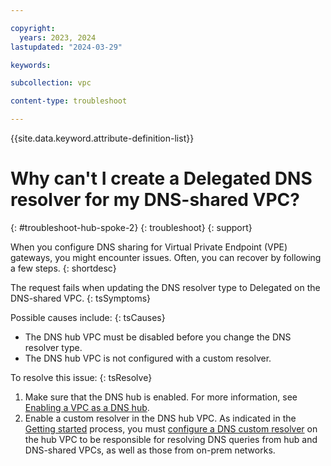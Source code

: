 ```yaml
---

copyright:
  years: 2023, 2024
lastupdated: "2024-03-29"

keywords:

subcollection: vpc

content-type: troubleshoot

---
```


{{site.data.keyword.attribute-definition-list}}

# Why can't I create a Delegated DNS resolver for my DNS-shared VPC?
{: #troubleshoot-hub-spoke-2}
{: troubleshoot}
{: support}

When you configure DNS sharing for Virtual Private Endpoint (VPE) gateways, you might encounter issues. Often, you can recover by following a few steps.
{: shortdesc}

The request fails when updating the DNS resolver type to Delegated on the DNS-shared VPC.
{: tsSymptoms}

Possible causes include:
{: tsCauses}

* The DNS hub VPC must be disabled before you change the DNS resolver type.
* The DNS hub VPC is not configured with a custom resolver.

To resolve this issue:
{: tsResolve}

1. Make sure that the DNS hub is enabled. For more information, see [Enabling a VPC as a DNS hub](/docs/vpc?topic=vpc-hub-spoke-configure-hub).
1. Enable a custom resolver in the DNS hub VPC. As indicated in the [Getting started](/docs/vpc?topic=vpc-hub-spoke-model&interface=ui#hub-spoke-process) process, you must [configure a DNS custom resolver](/docs/dns-svcs?topic=dns-svcs-ui-create-cr) on the hub VPC to be responsible for resolving DNS queries from hub and DNS-shared VPCs, as well as those from on-prem networks.
